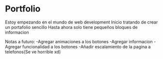 # Portfolio

Estoy empezando en el mundo de web development
Inicio tratando de crear un portafolio sencillo
Hasta ahora solo tiene pequeños bloques de informacion

Notas a futuro:
-Agregar animaciones a los botones
-Agregar informacion
-Agregar funcionalidad a los botones
-Añadir escalamiento de la pagina a telefonos(Se ve horrible xd)